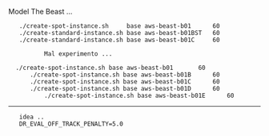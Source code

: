 Model The Beast ... 


       ./create-spot-instance.sh     base aws-beast-b01      60  
       ./create-standard-instance.sh base aws-beast-b01BST   60
       ./create-standard-instance.sh base aws-beast-b01C     60

              Mal experimento ... 

      ./create-spot-instance.sh base aws-beast-b01       60   
          ./create-spot-instance.sh base aws-beast-b01B      60 
          ./create-spot-instance.sh base aws-beast-b01C      60 
          ./create-spot-instance.sh base aws-beast-b01D      60 
              ./create-spot-instance.sh base aws-beast-b01E      60 

------------------------------------------------


       idea ..
       DR_EVAL_OFF_TRACK_PENALTY=5.0